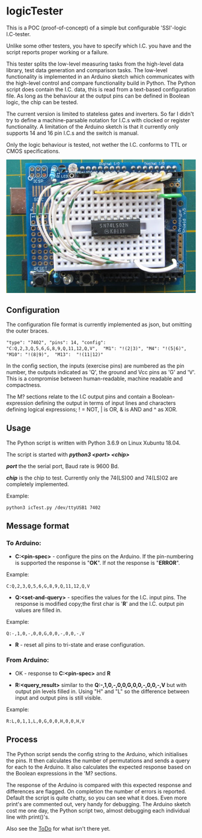 # logicTester

This is a POC (proof-of-concept) of a simple but configurable 'SSI'-logic I.C-tester.

Unlike some other testers, you have to specify which I.C. you have and the script
reports proper working or a failure. 

This tester splits the low-level measuring tasks from the high-level data 
library, test data generation and comparison tasks. The low-level functionality 
is implemented in an Arduino sketch which communicates with the high-level control 
and compare functionality build in Python. The Python script does contain the I.C. 
data, this is read from a text-based configuration file. As long as the behaviour 
at the output pins can be defined in Boolean logic, the chip can be tested. 

The current version is limited to stateless gates and inverters. So far I didn't 
try to define a machine-parsable notation for I.C.s with clocked or register
functionality. A limitation of the Arduino sketch is that it currently only 
supports 14 and 16 pin I.C.s and the switch is manual. 

Only the logic behaviour is tested, not wether the I.C. conforms to TTL or CMOS 
specifications.

![Arduino Uno with cheap shield and miniature experimenter board, complete with test I.C.; a working 74LS02](firstPrototype.jpg)

## Configuration

The configuration file format is currently implemented as json, but omitting the outer braces.

    "type": "7402", "pins": 14, "config": "C:Q,2,3,Q,5,6,G,8,9,Q,11,12,Q,V",  "M1": "!(2|3)", "M4": "!(5|6)", "M10": "!(8|9)",  "M13":  "!(11|12)"

In the config section, the inputs (exercise pins) are numbered as the pin number, 
the outputs indicated as 'Q', the ground and Vcc pins as 'G' and 'V'. This is a 
compromise between human-readable, machine readable and compactness. 

The M? sections relate to the I.C output pins and contain a Boolean-expression
defining the output in terms of input lines and characters defining logical
expressions; ! = NOT, | is OR, & is AND and ^ as XOR.

## Usage

The Python script is written with Python 3.6.9 on Linux Xubuntu 18.04.

The script is started with ***python3 &lt;port&gt; &lt;chip&gt;***

***port*** the the serial port, Baud rate is 9600 Bd.

***chip*** is the chip to test. Currently only the 74(LS)00 and 74(LS)02 are 
completely implemented.

Example:

    python3 icTest.py /dev/ttyUSB1 7402

## Message format

### To Arduino:

* **C:&lt;pin-spec&gt;** - configure the pins on the Arduino. If the pin-numbering is
supported the response is "**OK**". If not the response is "**ERROR**".

Example: 

    C:Q,2,3,Q,5,6,G,8,9,Q,11,12,Q,V

* **Q:&lt;set-and-query&gt;** - specifies the values for the I.C. input pins. The 
response is modified copy;the first char is '**R**' and the I.C. output pin values 
are filled in.

Example: 

    Q:-,1,0,-,0,0,G,0,0,-,0,0,-,V

* **R** - reset all pins to tri-state and erase configuration.

### From Arduino:

* OK - response to **C:&lt;pin-spec&gt;** and **R**

* **R:&lt;query_result&gt;** similar to the **Q:-,1,0,-,0,0,G,0,0,-,0,0,-,V**
but with output pin levels filled in. Using "H" and "L" so the difference between
input and output pins is still visible.

Example:
 
    R:L,0,1,1,L,0,G,0,0,H,0,0,H,V

## Process

The Python script sends the config string to the Arduino, which initialises the
pins. It then calculates the number of permutations and sends a query for each 
to the Arduino. It also calculates the expected response based on the Boolean
expressions in the 'M? sections.

The response of the Arduino is compared with this expected response and 
differences are flagged. On completion the number of errors is reported. Default 
the script is quite chatty, so you can see what it does. Even more print's are 
commented out, very handy for debugging. The Arduino sketch cost me one day, the 
Python script two, almost debugging each individual line with print()'s.

Also see the [ToDo](ToDo.txt) for what isn't there yet.
